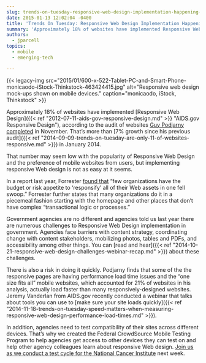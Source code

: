 ```yaml
---
slug: trends-on-tuesday-responsive-web-design-implementation-happening-piecemeal
date: 2015-01-13 12:02:04 -0400
title: 'Trends On Tuesday: Responsive Web Design Implementation Happening Piecemeal'
summary: 'Approximately 18% of websites have implemented Responsive Web Design, according to the audit of websites Guy Podjarny completed in November. That&#8217;s more than 7% growth since his previous audit in January 2014. That number may seem low with the popularity of Responsive Web Design and the preference of mobile websites from users, but implementing responsive Web'
authors:
  - jparcell
topics:
  - mobile
  - emerging-tech

---
```


{{< legacy-img src="2015/01/600-x-522-Tablet-PC-and-Smart-Phone-monicaodo-iStock-Thinkstock-463424415.jpg" alt="Responsive web design mock-ups shown on mobile devices." caption="monicaodo, iStock, Thinkstock" >}}

Approximately 18% of websites have implemented [Responsive Web Design]({{< ref "2012-07-11-aids-gov-responsive-design.md" >}} "AIDS.gov Responsive Design"), according to the audit of websites [Guy Podjarny completed](http://www.guypo.com/rwd-2014/) in November. That&#8217;s more than [7% growth since his previous audit]({{< ref "2014-09-09-trends-on-tuesday-are-only-11-of-websites-responsive.md" >}}) in January 2014.

That number may seem low with the popularity of Responsive Web Design and the preference of mobile websites from users, but implementing responsive Web design is not as easy at it seems.

In a report last year, Forrester [found that](http://www.mobilemarketingwatch.com/forrester-marketers-should-embrace-responsive-web-design-45797/) &#8220;few organizations have the budget or risk appetite to ‘responsify’ all of their Web assets in one fell swoop.&#8221; Forrester further states that many organizations do it in a piecemeal fashion starting with the homepage and other places that don&#8217;t have complex &#8220;transactional logic or processes.&#8221;

Government agencies are no different and agencies told us last year there are numerous challenges to Responsive Web Design implementation in government. Agencies face barriers with content strategy, coordinating change with content stakeholders, mobilizing photos, tables and PDFs, and accessibility among other things. You can [read and hear]({{< ref "2014-10-21-responsive-web-design-challenges-webinar-recap.md" >}}) about these challenges.

There is also a risk in doing it quickly. Podjarny finds that some of the the responsive pages are having performance load time issues and the &#8220;one size fits all&#8221; mobile websites, which accounted for 21% of websites in his analysis, actually load faster than many responsively-designed websites. Jeremy Vanderlan from AIDS.gov recently conducted a webinar that talks about tools you can use to [make sure your site loads quickly]({{< ref "2014-11-18-trends-on-tuesday-speed-matters-when-measuring-responsive-web-design-performance-load-times.md" >}}).

In addition, agencies need to test compatibility of their sites across different devices. That&#8217;s why we created the Federal CrowdSource Mobile Testing Program to help agencies get access to other devices they can test on and help other agency colleagues learn about responsive Web design. [Join us as we conduct a test cycle for the National Cancer Institute](https://midas.18f.us/tasks/21) next week.
